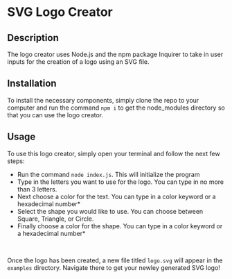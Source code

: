 # SVG Logo Creator

## Description

The logo creator uses Node.js and the npm package Inquirer to take in user inputs for the creation of a logo using an SVG file.

## Installation

To install the necessary components, simply clone the repo to your computer and run the command `npm i` to get the node_modules directory so that you can use the logo creator.

## Usage

To use this logo creator, simply open your terminal and follow the next few steps:
* Run the command `node index.js`. This will initialize the program
* Type in the letters you want to use for the logo. You can type in no more than 3 letters.
* Next choose a color for the text. You can type in a color keyword or a hexadecimal number*
* Select the shape you would like to use. You can choose between Square, Triangle, or Circle.
* Finally choose a color for the shape. You can type in a color keyword or a hexadecimal number*
</br>

Once the logo has been created, a new file titled `logo.svg` will appear in the `examples` directory. Navigate there to get your newley generated SVG logo!

